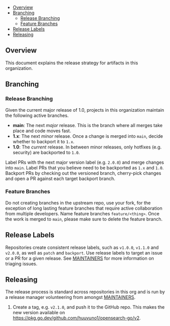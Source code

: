 - [Overview](#overview)
- [Branching](#branching)
  - [Release Branching](#release-branching)
  - [Feature Branches](#feature-branches)
- [Release Labels](#release-labels)
- [Releasing](#releasing)

## Overview

This document explains the release strategy for artifacts in this organization.

## Branching

### Release Branching

Given the current major release of 1.0, projects in this organization maintain the following active branches.

- **main**: The next _major_ release. This is the branch where all merges take place and code moves fast.
- **1.x**: The next _minor_ release. Once a change is merged into `main`, decide whether to backport it to `1.x`.
- **1.0**: The _current_ release. In between minor releases, only hotfixes (e.g. security) are backported to `1.0`.

Label PRs with the next major version label (e.g. `2.0.0`) and merge changes into `main`. Label PRs that you believe need to be backported as `1.x` and `1.0`. Backport PRs by checking out the versioned branch, cherry-pick changes and open a PR against each target backport branch.

### Feature Branches

Do not creating branches in the upstream repo, use your fork, for the exception of long lasting feature branches that require active collaboration from multiple developers. Name feature branches `feature/<thing>`. Once the work is merged to `main`, please make sure to delete the feature branch.

## Release Labels

Repositories create consistent release labels, such as `v1.0.0`, `v1.1.0` and `v2.0.0`, as well as `patch` and `backport`. Use release labels to target an issue or a PR for a given release. See [MAINTAINERS](MAINTAINERS.md#triage-open-issues) for more information on triaging issues.

## Releasing

The release process is standard across repositories in this org and is run by a release manager volunteering from amongst [MAINTAINERS](MAINTAINERS.md).

1. Create a tag, e.g. `v2.1.0`, and push it to the GitHub repo. This makes the new version available on https://pkg.go.dev/github.com/huuvuno1/opensearch-go/v2.
